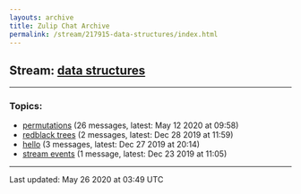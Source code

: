 ```yaml
---
layouts: archive
title: Zulip Chat Archive
permalink: /stream/217915-data-structures/index.html
---
```


## Stream: [data structures](http://vishnuks.com/zulip-archive-action-test-2/stream/217915-data-structures/index.html)
---

### Topics:

* [permutations](topic/permutations.html) (26 messages, latest: May 12 2020 at 09:58)
* [redblack trees](topic/redblack.20trees.html) (2 messages, latest: Dec 28 2019 at 11:59)
* [hello](topic/hello.html) (3 messages, latest: Dec 27 2019 at 20:14)
* [stream events](topic/stream.20events.html) (1 message, latest: Dec 23 2019 at 11:05)

<hr><p>Last updated: May 26 2020 at 03:49 UTC</p>